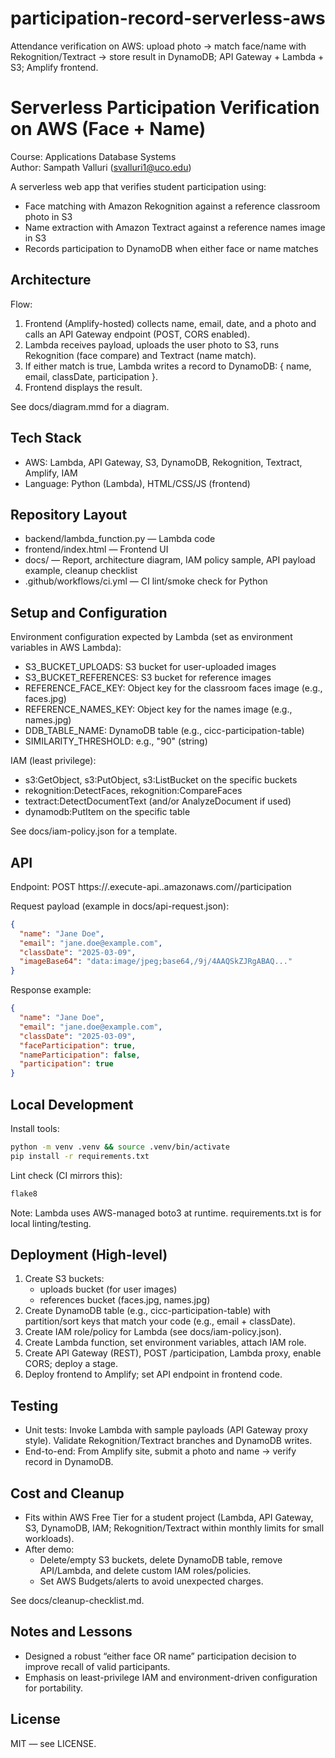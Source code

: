 # participation-record-serverless-aws
Attendance verification on AWS: upload photo → match face/name with Rekognition/Textract → store result in DynamoDB; API Gateway + Lambda + S3; Amplify frontend.
# Serverless Participation Verification on AWS (Face + Name)

Course: Applications Database Systems  
Author: Sampath Valluri (svalluri1@uco.edu)

A serverless web app that verifies student participation using:
- Face matching with Amazon Rekognition against a reference classroom photo in S3
- Name extraction with Amazon Textract against a reference names image in S3
- Records participation to DynamoDB when either face or name matches

## Architecture

Flow:
1) Frontend (Amplify-hosted) collects name, email, date, and a photo and calls an API Gateway endpoint (POST, CORS enabled).
2) Lambda receives payload, uploads the user photo to S3, runs Rekognition (face compare) and Textract (name match).
3) If either match is true, Lambda writes a record to DynamoDB: { name, email, classDate, participation }.
4) Frontend displays the result.

See docs/diagram.mmd for a diagram.

## Tech Stack

- AWS: Lambda, API Gateway, S3, DynamoDB, Rekognition, Textract, Amplify, IAM
- Language: Python (Lambda), HTML/CSS/JS (frontend)

## Repository Layout

- backend/lambda_function.py — Lambda code
- frontend/index.html — Frontend UI
- docs/ — Report, architecture diagram, IAM policy sample, API payload example, cleanup checklist
- .github/workflows/ci.yml — CI lint/smoke check for Python

## Setup and Configuration

Environment configuration expected by Lambda (set as environment variables in AWS Lambda):
- S3_BUCKET_UPLOADS: S3 bucket for user-uploaded images
- S3_BUCKET_REFERENCES: S3 bucket for reference images
- REFERENCE_FACE_KEY: Object key for the classroom faces image (e.g., faces.jpg)
- REFERENCE_NAMES_KEY: Object key for the names image (e.g., names.jpg)
- DDB_TABLE_NAME: DynamoDB table (e.g., cicc-participation-table)
- SIMILARITY_THRESHOLD: e.g., "90" (string)

IAM (least privilege):
- s3:GetObject, s3:PutObject, s3:ListBucket on the specific buckets
- rekognition:DetectFaces, rekognition:CompareFaces
- textract:DetectDocumentText (and/or AnalyzeDocument if used)
- dynamodb:PutItem on the specific table

See docs/iam-policy.json for a template.

## API

Endpoint: POST https://<api-id>.execute-api.<region>.amazonaws.com/<stage>/participation

Request payload (example in docs/api-request.json):
```json
{
  "name": "Jane Doe",
  "email": "jane.doe@example.com",
  "classDate": "2025-03-09",
  "imageBase64": "data:image/jpeg;base64,/9j/4AAQSkZJRgABAQ..."
}
```

Response example:
```json
{
  "name": "Jane Doe",
  "email": "jane.doe@example.com",
  "classDate": "2025-03-09",
  "faceParticipation": true,
  "nameParticipation": false,
  "participation": true
}
```

## Local Development

Install tools:
```bash
python -m venv .venv && source .venv/bin/activate
pip install -r requirements.txt
```

Lint check (CI mirrors this):
```bash
flake8
```

Note: Lambda uses AWS-managed boto3 at runtime. requirements.txt is for local linting/testing.

## Deployment (High-level)

1) Create S3 buckets:
   - uploads bucket (for user images)
   - references bucket (faces.jpg, names.jpg)
2) Create DynamoDB table (e.g., cicc-participation-table) with partition/sort keys that match your code (e.g., email + classDate).
3) Create IAM role/policy for Lambda (see docs/iam-policy.json).
4) Create Lambda function, set environment variables, attach IAM role.
5) Create API Gateway (REST), POST /participation, Lambda proxy, enable CORS; deploy a stage.
6) Deploy frontend to Amplify; set API endpoint in frontend code.

## Testing

- Unit tests: Invoke Lambda with sample payloads (API Gateway proxy style). Validate Rekognition/Textract branches and DynamoDB writes.
- End-to-end: From Amplify site, submit a photo and name → verify record in DynamoDB.

## Cost and Cleanup

- Fits within AWS Free Tier for a student project (Lambda, API Gateway, S3, DynamoDB, IAM; Rekognition/Textract within monthly limits for small workloads).
- After demo:
  - Delete/empty S3 buckets, delete DynamoDB table, remove API/Lambda, and delete custom IAM roles/policies.
  - Set AWS Budgets/alerts to avoid unexpected charges.

See docs/cleanup-checklist.md.

## Notes and Lessons

- Designed a robust “either face OR name” participation decision to improve recall of valid participants.
- Emphasis on least-privilege IAM and environment-driven configuration for portability.

## License

MIT — see LICENSE.
